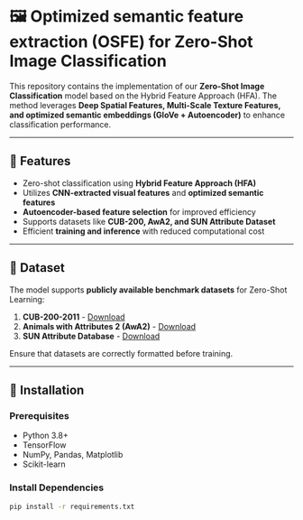  # 🖼️ Optimized semantic feature extraction (OSFE) for Zero-Shot Image Classification

This repository contains the implementation of our **Zero-Shot Image Classification** model based on the Hybrid Feature Approach (HFA). The method leverages **Deep Spatial Features, Multi-Scale Texture Features, and optimized semantic embeddings (GloVe + Autoencoder)** to enhance classification performance.

---

## 🚀 Features

- Zero-shot classification using **Hybrid Feature Approach (HFA)**
- Utilizes **CNN-extracted visual features** and **optimized semantic features**
- **Autoencoder-based feature selection** for improved efficiency
- Supports datasets like **CUB-200, AwA2, and SUN Attribute Dataset**
- Efficient **training and inference** with reduced computational cost

---

## 📁 Dataset

The model supports **publicly available benchmark datasets** for Zero-Shot Learning:

1. **CUB-200-2011** - [Download](http://www.vision.caltech.edu/visipedia/CUB-200-2011.html)
2. **Animals with Attributes 2 (AwA2)** - [Download](https://cvml.ista.ac.at/AwA2/)
3. **SUN Attribute Database** - [Download](https://cs.brown.edu/~gmpatter/sunattributes.html)

Ensure that datasets are correctly formatted before training.

---

## 🔧 Installation

### Prerequisites

- Python 3.8+
- TensorFlow 
- NumPy, Pandas, Matplotlib
- Scikit-learn

### Install Dependencies

```bash
pip install -r requirements.txt
